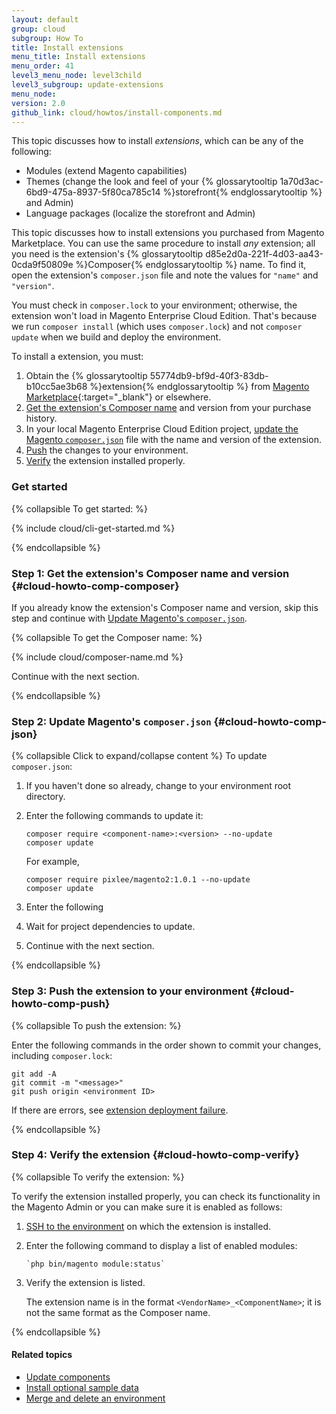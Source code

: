 ```yaml
---
layout: default
group: cloud
subgroup: How To
title: Install extensions
menu_title: Install extensions
menu_order: 41
level3_menu_node: level3child
level3_subgroup: update-extensions
menu_node: 
version: 2.0
github_link: cloud/howtos/install-components.md
---
```


This topic discusses how to install *extensions*, which can be any of the following:

*	Modules (extend Magento capabilities)
*	Themes (change the look and feel of your {% glossarytooltip 1a70d3ac-6bd9-475a-8937-5f80ca785c14 %}storefront{% endglossarytooltip %} and Admin)
*	Language packages (localize the storefront and Admin)

<div class="bs-callout bs-callout-info" id="info">
  <p>This topic discusses how to install extensions you purchased from Magento Marketplace. You can use the same procedure to install <em>any</em> extension; all you need is the extension's {% glossarytooltip d85e2d0a-221f-4d03-aa43-0cda9f50809e %}Composer{% endglossarytooltip %} name. To find it, open the extension's <code>composer.json</code> file and note the values for <code>"name"</code> and <code>"version"</code>.</p>
</div>

<div class="bs-callout bs-callout-warning">
    <p>You must check in <code>composer.lock</code> to your environment; otherwise, the extension won't load in Magento Enterprise Cloud Edition. That's because we run <code>composer install</code> (which uses <code>composer.lock</code>) and not <code>composer update</code> when we build and deploy the environment.</p>
</div>

To install a extension, you must:

1.	Obtain the {% glossarytooltip 55774db9-bf9d-40f3-83db-b10cc5ae3b68 %}extension{% endglossarytooltip %} from [Magento Marketplace](https://marketplace.magento.com){:target="_blank"} or elsewhere.
1.	[Get the extension's Composer name](#cloud-howto-comp-composer) and version from your purchase history.
2.	In your local Magento Enterprise Cloud Edition project, [update the Magento `composer.json`](#cloud-howto-comp-json) file with the name and version of the extension.
3.	[Push](#cloud-howto-comp-push) the changes to your environment.
4.	[Verify](#cloud-howto-comp-verify) the extension installed properly.

### Get started

{% collapsible To get started: %}

{% include cloud/cli-get-started.md %}

{% endcollapsible %}

### Step 1: Get the extension's Composer name and version {#cloud-howto-comp-composer}
If you already know the extension's Composer name and version, skip this step and continue with [Update Magento's `composer.json`](#cloud-howto-comp-json).

{% collapsible To get the Composer name: %}

{% include cloud/composer-name.md %}

Continue with the next section.

{% endcollapsible %}

### Step 2: Update Magento's `composer.json` {#cloud-howto-comp-json}

{% collapsible Click to expand/collapse content %}
To update `composer.json`:

1.	If you haven't done so already, change to your environment root directory.
2.	Enter the following commands to update it:

		composer require <component-name>:<version> --no-update
		composer update

	For example,

		composer require pixlee/magento2:1.0.1 --no-update
		composer update
3.	Enter the following 
4.	Wait for project dependencies to update.
3.	Continue with the next section.

{% endcollapsible %}

### Step 3: Push the extension to your environment {#cloud-howto-comp-push}

{% collapsible To push the extension: %}

Enter the following commands in the order shown to commit your changes, including `composer.lock`:

	git add -A
	git commit -m "<message>"
	git push origin <environment ID>

If there are errors, see [extension deployment failure]({{page.baseurl}}cloud/trouble/trouble_comp-deploy-fail.html).

{% endcollapsible %}

### Step 4: Verify the extension {#cloud-howto-comp-verify}

{% collapsible To verify the extension: %}

To verify the extension installed properly, you can check its functionality in the Magento Admin or you can make sure it is enabled as follows:

1.	[SSH to the environment]({{page.baseurl}}cloud/env/environments-start.html#env-start-ssh) on which the extension is installed.
2.	Enter the following command to display a list of enabled modules:

		`php bin/magento module:status`

3.	Verify the extension is listed.

	The extension name is in the format `<VendorName>_<ComponentName>`; it is not the same format as the Composer name.

{% endcollapsible %}

#### Related topics
*	[Update components]({{page.baseurl}}cloud/howtos/update-components.html)
*	[Install optional sample data]({{page.baseurl}}cloud/howtos/sample-data.html)
*	[Merge and delete an environment]({{page.baseurl}}cloud/howtos/environment-tutorial-env-merge.html)
